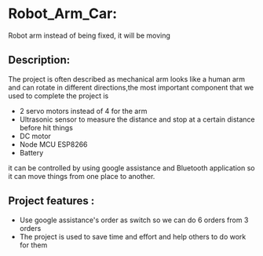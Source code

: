 # Robot_Arm_Car:
Robot arm instead of being fixed, it will be moving 
## Description:
The project is often described as mechanical arm looks like a human arm and can rotate in different directions,the most important component that we used to complete the project is 
- 2 servo motors instead of 4 for the arm 
- Ultrasonic sensor to measure the distance and stop at a certain distance before hit things  
- DC motor 
- Node MCU ESP8266
- Battery 

it can be controlled by using google assistance and Bluetooth application so it can move things from one place to another.
## Project features :
   - Use google assistance's order as switch so we can do 6 orders from 3 orders
   - The project is used to save time and effort and help others to do work for them


